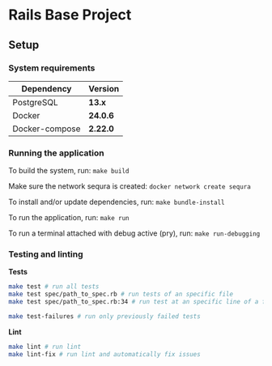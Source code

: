 # Rails Base Project

## Setup
### System requirements

| Dependency     | Version     |
| -------------- | ----------- |
| PostgreSQL     | **13.x**    |
| Docker         | **24.0.6**  |
| Docker-compose | **2.22.0**  |

### Running the application

To build the system, run: `make build`

Make sure the network sequra is created: `docker network create sequra`

To install and/or update dependencies, run: `make bundle-install`

To run the application, run: `make run`

To run a terminal attached with debug active (pry), run: `make run-debugging`

### Testing and linting

**Tests**
```bash
make test # run all tests
make test spec/path_to_spec.rb # run tests of an specific file
make test spec/path_to_spec.rb:34 # run test at an specific line of a file

make test-failures # run only previously failed tests
```

**Lint**
```bash
make lint # run lint
make lint-fix # run lint and automatically fix issues
```
